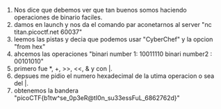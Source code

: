 1. Nos dice que debemos ver que tan buenos somos haciendo operaciones de binario faciles.
2. damos en launch y nos da el comando par aconetarnos al server "nc titan.picoctf.net 60037"
3. leemos las pistas y decia que podemos usar "CyberChef" y la opcion "from hex"
3. ahcemos las operaciones "binari number 1: 10011110
                            binari number2 : 00101010"
4. primero fue *, +, >>, <<, & y con |.
5. depsues me pidio el numero hexadecimal de la utima operacion o sea del |.
6. obtenemos la bandera "picoCTF{b1tw^se_0p3eR@tI0n_su33essFuL_6862762d}"